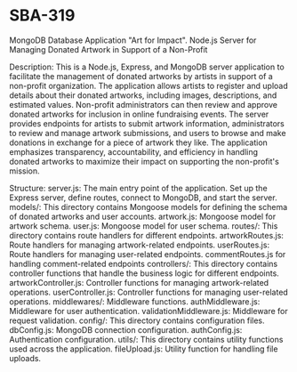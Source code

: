 # SBA-319
MongoDB Database Application
"Art for Impact". Node.js Server for Managing Donated Artwork in Support of a Non-Profit

Description:
This is a Node.js, Express, and MongoDB server application to facilitate the management of donated artworks by artists in support of a non-profit organization. The application allows artists to register and upload details about their donated artworks, including images, descriptions, and estimated values. Non-profit administrators can then review and approve donated artworks for inclusion in online fundraising events. The server provides endpoints for artists to submit artwork information, administrators to review and manage artwork submissions, and users to browse and make donations in exchange for a piece of artwork they like. The application emphasizes transparency, accountability, and efficiency in handling donated artworks to maximize their impact on supporting the non-profit's mission.

Structure:
server.js: The main entry point of the application.  Set up the Express server, define routes, connect to MongoDB, and start the server.
models/: This directory contains Mongoose models for defining the schema of donated artworks and user accounts.
      artwork.js: Mongoose model for artwork schema.
      user.js: Mongoose model for user schema.
routes/: This directory contains route handlers for different endpoints.
      artworkRoutes.js: Route handlers for managing artwork-related endpoints.
      userRoutes.js: Route handlers for managing user-related endpoints.
      commentRoutes.js for handling comment-related endpoints
controllers/: This directory contains controller functions that handle the business logic for different endpoints.
     artworkController.js: Controller functions for managing artwork-related operations.
     userController.js: Controller functions for managing user-related operations.
middlewares/: Middleware functions.
     authMiddleware.js: Middleware for user authentication.
     validationMiddleware.js: Middleware for request validation.
config/: This directory contains configuration files.
     dbConfig.js: MongoDB connection configuration.
     authConfig.js: Authentication configuration.
utils/: This directory contains utility functions used across the application.
     fileUpload.js: Utility function for handling file uploads.
